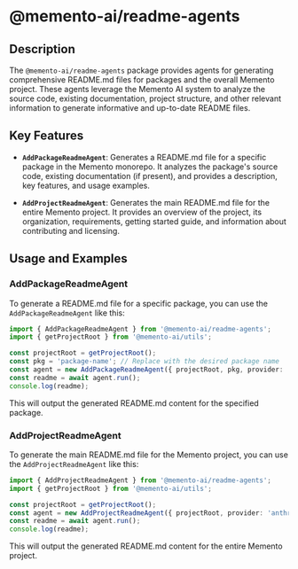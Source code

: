 # @memento-ai/readme-agents

## Description

The `@memento-ai/readme-agents` package provides agents for generating comprehensive README.md files for packages and the overall Memento project. These agents leverage the Memento AI system to analyze the source code, existing documentation, project structure, and other relevant information to generate informative and up-to-date README files.

## Key Features

- **`AddPackageReadmeAgent`**: Generates a README.md file for a specific package in the Memento monorepo. It analyzes the package's source code, existing documentation (if present), and provides a description, key features, and usage examples.

- **`AddProjectReadmeAgent`**: Generates the main README.md file for the entire Memento project. It provides an overview of the project, its organization, requirements, getting started guide, and information about contributing and licensing.

## Usage and Examples

### AddPackageReadmeAgent

To generate a README.md file for a specific package, you can use the `AddPackageReadmeAgent` like this:

```typescript
import { AddPackageReadmeAgent } from '@memento-ai/readme-agents';
import { getProjectRoot } from '@memento-ai/utils';

const projectRoot = getProjectRoot();
const pkg = 'package-name'; // Replace with the desired package name
const agent = new AddPackageReadmeAgent({ projectRoot, pkg, provider: 'anthropic', model: 'haiku' });
const readme = await agent.run();
console.log(readme);
```

This will output the generated README.md content for the specified package.

### AddProjectReadmeAgent

To generate the main README.md file for the Memento project, you can use the `AddProjectReadmeAgent` like this:

```typescript
import { AddProjectReadmeAgent } from '@memento-ai/readme-agents';
import { getProjectRoot } from '@memento-ai/utils';

const projectRoot = getProjectRoot();
const agent = new AddProjectReadmeAgent({ projectRoot, provider: 'anthropic', model: 'haiku' });
const readme = await agent.run();
console.log(readme);
```

This will output the generated README.md content for the entire Memento project.
